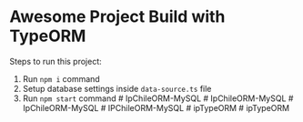 # Awesome Project Build with TypeORM

Steps to run this project:

1. Run `npm i` command
2. Setup database settings inside `data-source.ts` file
3. Run `npm start` command
#   I p C h i l e O R M - M y S Q L  
 #   I p C h i l e O R M - M y S Q L  
 #   I p C h i l e O R M - M y S Q L  
 #   I P C h i l e O R M - M y S Q L  
 #   i p T y p e O R M  
 #   i p T y p e O R M  
 